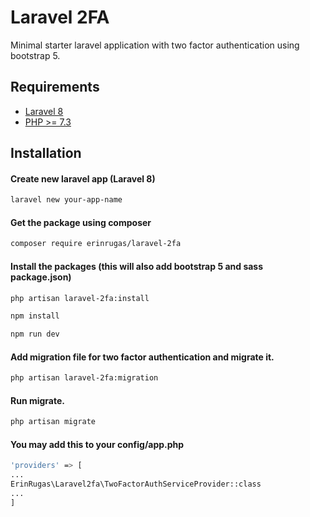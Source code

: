 # Laravel 2FA

Minimal starter laravel application with two factor authentication using bootstrap 5.

## Requirements
* [Laravel 8](https://github.com/laravel/framework)
* [PHP >= 7.3](https://www.php.net/)

## Installation

#### Create new laravel app (Laravel 8)

```bash
laravel new your-app-name
```

#### Get the package using composer

```bash
composer require erinrugas/laravel-2fa
```

#### Install the packages (this will also add bootstrap 5 and sass package.json)

```bash
php artisan laravel-2fa:install

npm install

npm run dev
```

#### Add migration file for two factor authentication and migrate it.

```bash
php artisan laravel-2fa:migration
```

#### Run migrate.

```bash
php artisan migrate
```

#### You may add this to your config/app.php

```bash
'providers' => [
...
ErinRugas\Laravel2fa\TwoFactorAuthServiceProvider::class
...
]

```